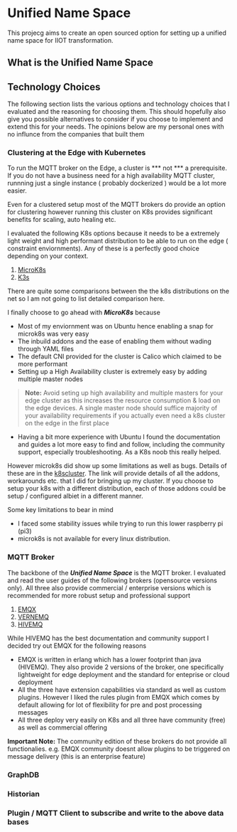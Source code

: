# Unified Name Space
This projecg aims to create an open sourced option for setting up a unified name space for IIOT transformation.

## What is the Unified Name Space

## Technology Choices
The following section lists the various options and technology choices that I evaluated and the reasoning for choosing them.
This should hopefully also give you possible alternatives to consider if you choose to implement and extend this for your needs.
The opinions below are my personal ones with no influnce from the companies that built them

### Clustering at the Edge with Kubernetes
To run the MQTT broker on the Edge, a cluster is *** not *** a prerequisite.  If you do not have a business need for a high availability MQTT cluster, runnning just a single instance ( probably dockerized ) would be a lot more easier.

Even for a clustered setup most of the MQTT brokers do provide an option for clustering however running this cluster on K8s provides significant benefits for scaling, auto healing etc. 

I evaluated the following K8s options because it needs to be a extremely light weight and high performant distribution to be able to run on the edge ( constraint enviornments). Any of these is a perfectly good choice depending on your context.
1. [MicroK8s](https://microk8s.io/)
1. [K3s](https://k3s.io/)

There are quite some comparisons between the the k8s distributions on the net so I am not going to list detailed comparison here.

I finally choose to go ahead with ***MicroK8s*** because 
* Most of my enviornment was on Ubuntu hence enabling a snap for microk8s was very easy
* The inbuild addons and the ease of enabling them without wading through YAML files
* The default CNI provided for the cluster is Calico which claimed to be more performant
* Setting up a High Availability cluster is extremely easy by adding multiple master nodes
> **Note:** Avoid seting up high availability and multiple masters for your edge cluster as this increases the resource consumption & load on the edge devices. A single master node should suffice majority of your availability requirements if you actually even need a k8s cluster on the edge in the first place

* Having a bit more experience with Ubuntu I found the documentation and guides a lot more easy to find and follow, including the community support, especially troubleshooting. As a K8s noob this really helped.

However microk8s did show up some limitations as well as bugs. Details of these are in the [k8scluster](./01_k8scluster/Readme.md). The link will provide details of all the addons, workarounds etc. that I did for bringing up my cluster. If you choose to setup your k8s with a different distribution, each of those addons could be setup / configured albiet in a different manner.


Some key limitations to bear in mind
* I faced some stability issues while trying to run this lower raspberry pi (pi3)
* microk8s is not available for every linux distribution. 




### MQTT Broker
The backbone of the ***Unified Name Space*** is the MQTT broker.
I evaluated and read the user guides of the following brokers (opensource versions only). All three also provide commercial / enterprise versions which is recommended for more robust setup and professional support
1. [EMQX](https://www.emqx.io/)
2. [VERNEMQ](https://vernemq.com/)
3. [HIVEMQ](https://www.hivemq.com)

While HIVEMQ has the best documentation and community support I decided try out EMQX for the following reasons
* EMQX is written in erlang which has a lower footprint than java (HIVEMQ). They also provide 2 versions of the broker, one specifically lightweight for edge deployment and the standard for enteprise or cloud deployment
* All the three have extension capabilities via standard as well as custom plugins. However I liked the rules plugin from EMQX which comes by default allowing for lot of flexibility for pre and post processing messages
* All three deploy very easily on K8s and all three have community (free) as well as commercial offering 

**Important Note:** The community edition of these brokers do not provide all functionalies. e.g. EMQX community doesnt allow plugins to be triggered on message delivery (this is an enterprise feature)

### GraphDB

### Historian

### Plugin / MQTT Client to subscribe and write to the above data bases

